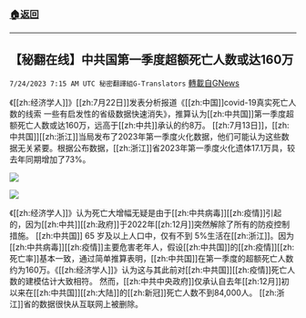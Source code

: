 ###  [:house:返回](README.md)
---


## 【秘翻在线】中共国第一季度超额死亡人数或达160万
`7/24/2023 7:15 AM UTC 秘密翻譯組G-Translators` [轉載自GNews](https://gnews.org/articles/1483021)

《[[zh:经济学人]]》[[zh:7月22日]]发表分析报道《[[zh:中国]]covid-19真实死亡人数的线索 一些有启发性的省级数据快速消失》，推算认为[[zh:中共国]]第一季度超额死亡人数或达160万，远高于[[zh:中共]]承认的约8万。
 [[zh:7月13日]]，[[zh:中共国]][[zh:浙江]]当局发布了2023年第一季度火化数据，他们可能认为这些数据无关紧要。根据公布数据，[[zh:浙江]]省2023年第一季度火化遗体17.1万具，较去年同期增加了73%。

![](https://i.imgur.com/ZnHDa0e.jpg)

![](https://i.imgur.com/f0HCmiD.jpg)


《[[zh:经济学人]]》认为死亡大增幅无疑是由于[[zh:中共病毒]][[zh:疫情]]引起的，因为[[zh:中共]][[zh:政府]]于2022年[[zh:12月]]突然解除了所有的防疫控制措施。
[[zh:中共国]] 65 岁及以上人口中，仅有不到 5%生活在[[zh:浙江]]。因为[[zh:中共病毒]][[zh:疫情]]主要危害老年人，假设[[zh:中共国]]的[[zh:疫情]][[zh:死亡率]]基本一致，通过简单推算表明，[[zh:中共国]]在第一季度的超额死亡人数约为160万。《[[zh:经济学人]]》认为这与其此前对[[zh:中共国]][[zh:疫情]]死亡人数的建模估计大致相符。
然而，[[zh:中共中央政府]]仅承认自去年[[zh:12月]]初以来在[[zh:中共国]][[zh:大陆]]的[[zh:新冠]]死亡人数不到84,000人。
[[zh:浙江]]省的数据很快从互联网上被删除。
